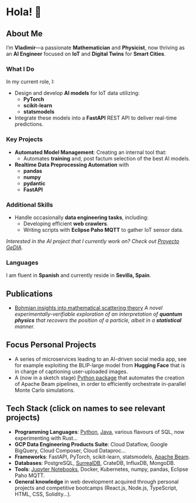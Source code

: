 # Hola! 👋

## About Me
I’m **Vladimir**—a passionate **Mathematician** and **Physicist**, now thriving as an **AI Engineer** focused on **IoT** and **Digital Twins** for **Smart Cities**.

### What I Do
In my current role, I:
- Design and develop **AI models** for IoT data utilizing:
  - **PyTorch**
  - **scikit-learn**
  - **statsmodels**
- Integrate these models into a **FastAPI** REST API to deliver real-time predictions.

### Key Projects
- **Automated Model Management**: Creating an internal tool that:
  - Automates **training** and, post factum selection of the best AI models.
- **Realtime Data Preprocessing Automation** with
  - **pandas**
  - **numpy**
  - **pydantic**
  - **FastAPI** 

### Additional Skills
- Handle occasionally **data engineering tasks**, including:
  - Developing efficient **web crawlers**.
  - Writing scripts with **Eclipse Paho MQTT** to gather IoT sensor data.

*Interested in the AI project that I currently work on? Check out [Proyecto GeDIA](https://servicio.grupocibernos.com/proyecto-gedia).*

### Languages
I am fluent in **Spanish** and currently reside in **Sevilla, Spain**.

## Publications 
* [Bohmian insights into mathematical scattering theory](https://scholar.google.nl/citations?view_op=view_citation&hl=nl&user=PZCJoksAAAAJ&sortby=pubdate&citation_for_view=PZCJoksAAAAJ:aqlVkmm33-oC)
  *A novel experimentally-verifiable exploration of an interpretation of **quantum physics** that recovers the position of a particle, albeit in a **statistical** manner.*

## Focus Personal Projects
* A series of microservices leading to an AI-driven social media app, see for example exploiting the BLIP-large model from **Hugging Face** that is in charge of captioning user-uploaded images.
* A (now in a sketch stage) [Python package](https://github.com/vladimirrotariu/parallel-monte-carlo-simulations) that automates the creation of Apache Beam pipelines, in order to efficiently orchestrate in-parallel Monte Carlo simulations.

## Tech Stack (click on names to see relevant projects)
* **Programming Languages**: [Python](https://github.com/vladimirrotariu/parallel-monte-carlo-simulations/blob/main/parallel_simulations/parallel_simulations.py), [Java](https://github.com/vladimirrotariu/spark-utility-classes/tree/main), various flavours of SQL, now experimenting with Rust...
* **GCP Data Engineering Products Suite**: Cloud Dataflow, Google BigQuery, Cloud Composer, Cloud Dataproc...
* **Frameworks**: FastAPI, PyTorch, scikit-learn, statsmodels, [Apache Beam](https://github.com/vladimirrotariu/parallel-monte-carlo-simulations).
* **Databases**: PostgreSQL, [SurrealDB](https://github.com/vladimirrotariu/surrealml-vs-onnx-vs-pytorch/tree/main), CrateDB, InfluxDB, MongoDB.
* **Tools**: [Jupyter Notebooks](https://github.com/vladimirrotariu/parallel-monte-carlo-simulations/blob/main/demos/demo_coin_sequences.ipynb), Docker, Kubernetes, numpy, pandas, Eclipse Paho MQTT.
* **General knowledge** in web development acquired through personal projects and competitive bootcamps (React.js, Node.js, TypeScript, HTML, CSS, Solidity...).
